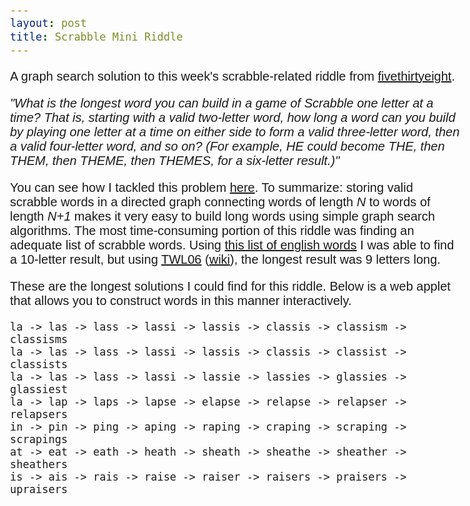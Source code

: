 ```yaml
---
layout: post
title: Scrabble Mini Riddle
---
```


A graph search solution to this week's scrabble-related riddle from [fivethirtyeight](https://fivethirtyeight.com/features/this-challenge-will-boggle-your-mind/).

_"What is the longest word you can build in a game of Scrabble one letter at a time? That is, starting with a valid two-letter word, how long a word can you build by playing one letter at a time on either side to form a valid three-letter word, then a valid four-letter word, and so on? (For example, HE could become THE, then THEM, then THEME, then THEMES, for a six-letter result.)"_

You can see how I tackled this problem [here](https://gist.github.com/nickstanisha/c419b70f2201378ade98f92aaca9d299). To summarize: storing valid scrabble words in a directed graph connecting words of length _N_ to words of length _N+1_ makes it very easy to build long words using simple graph search algorithms. The most time-consuming portion of this riddle was finding an adequate list of scrabble words. Using [this list of english words](https://github.com/dwyl/english-words) I was able to find a 10-letter result, but using [TWL06](https://www.wordgamedictionary.com/twl06/download/twl06.txt) ([wiki](https://en.wikipedia.org/wiki/Official_Tournament_and_Club_Word_List)), the longest result was 9 letters long.

These are the longest solutions I could find for this riddle. Below is a web applet that allows you to construct words in this manner interactively.

```
la -> las -> lass -> lassi -> lassis -> classis -> classism -> classisms
la -> las -> lass -> lassi -> lassis -> classis -> classist -> classists
la -> las -> lass -> lassi -> lassie -> lassies -> glassies -> glassiest
la -> lap -> laps -> lapse -> elapse -> relapse -> relapser -> relapsers
in -> pin -> ping -> aping -> raping -> craping -> scraping -> scrapings
at -> eat -> eath -> heath -> sheath -> sheathe -> sheather -> sheathers
is -> ais -> rais -> raise -> raiser -> raisers -> praisers -> upraisers
```

<link rel="stylesheet" href="/css/bootstrap.min.css">
<style>
  body {
    font-family: "Source Sans Pro",Helvetica,Arial,sans-serif;
    font-size: 20px;
  }

  .active{
    background-color: #aec7e8 !important;
  }

  .btn-default {
    margin-left: 5px;
    margin-right: 5px;
    margin-top: 15px;
  }

  .word-container{
    width: 100%;
    overflow-y: hidden;
    overflow-x: scroll !important;
    white-space: nowrap;
    height: 70px;
    text-align: center;
    vertical-align: middle;
  }

</style>
<script src="https://ajax.googleapis.com/ajax/libs/jquery/1.12.0/jquery.min.js"></script>
<script src="https://nickstanisha.github.io/js/bootstrap.min.js"></script>
<script src="../../../js/scrabble/word_explorer.js"></script>

<div id="word-explorer" style="width: 100%">
  <div id="2-letter-words" class="word-container"></div>
  <div id="3-letter-words" class="word-container"></div>
  <div id="4-letter-words" class="word-container"></div>
  <div id="5-letter-words" class="word-container"></div>
  <div id="6-letter-words" class="word-container"></div>
  <div id="7-letter-words" class="word-container"></div>
  <div id="8-letter-words" class="word-container"></div>
  <div id="9-letter-words" class="word-container"></div>
</div>
